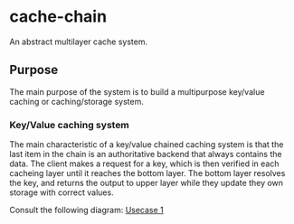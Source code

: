 # cache-chain
An abstract multilayer cache system.

## Purpose
The main purpose of the system is to build a multipurpose key/value caching or caching/storage system.

### Key/Value caching system

The main characteristic of a key/value chained caching system is that the last item in the chain is an authoritative backend that always contains the data. The client makes a request for a key, which is then verified in each cacheing layer until it reaches the bottom layer. The bottom layer resolves the key, and returns the output to upper layer while they update they own storage with correct values.

Consult the following diagram:
[Usecase 1](https://docs.google.com/drawings/d/1nh694sgPjEO1g7CagnQgC61gMwacge9PyaXPGMYSZjk/edit?usp=sharing)

